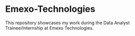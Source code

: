 # Emexo-Technologies
This repository showcases my work during the Data Analyst Trainee/Internship at Emexo Technologies.
